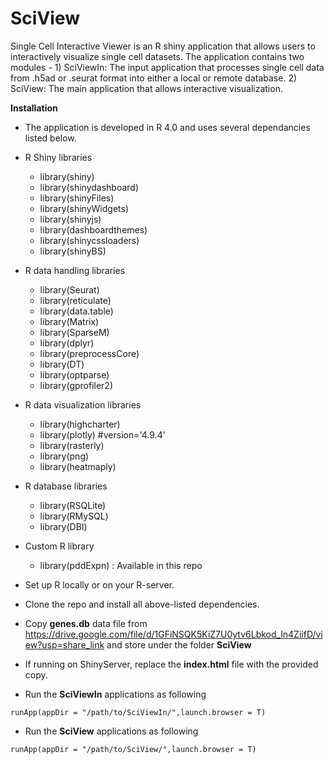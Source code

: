 # SciView

Single Cell Interactive Viewer is an R shiny application that allows users to interactively visualize single cell datasets. The application contains two modules - 1) SciViewIn: The input application that processes single cell data from .h5ad or .seurat format into either a local or remote database. 2) SciView: The main application that allows interactive visualization. 

**Installation**
- The application is developed in R 4.0 and uses several dependancies listed below. 
- R Shiny libraries
    * library(shiny)
    * library(shinydashboard)
    * library(shinyFiles)
    * library(shinyWidgets)
    * library(shinyjs)
    * library(dashboardthemes)
    * library(shinycssloaders)
    * library(shinyBS)
- R data handling libraries
    * library(Seurat)
    * library(reticulate)
    * library(data.table)
    * library(Matrix)
    * library(SparseM)
    * library(dplyr)
    * library(preprocessCore)
    * library(DT)
    * library(optparse)
    * library(gprofiler2)
- R data visualization libraries
    * library(highcharter)
    * library(plotly) #version='4.9.4'
    * library(rasterly)
    * library(png)
    * library(heatmaply)
- R database libraries
    * library(RSQLite)
    * library(RMySQL)
    * library(DBI)
- Custom R library
    * library(pddExpn) : Available in this repo

- Set up R locally or on your R-server. 
- Clone the repo and install all above-listed dependencies.
- Copy **genes.db** data file from https://drive.google.com/file/d/1GFiNSQK5KiZ7U0ytv6Lbkod_ln4ZiifD/view?usp=share_link and store under the folder **SciView**
- If running on ShinyServer, replace the **index.html** file with the provided copy. 

- Run the **SciViewIn** applications as following
```
runApp(appDir = "/path/to/SciViewIn/",launch.browser = T)
```
- Run the **SciView** applications as following
```
runApp(appDir = "/path/to/SciView/",launch.browser = T)
```


